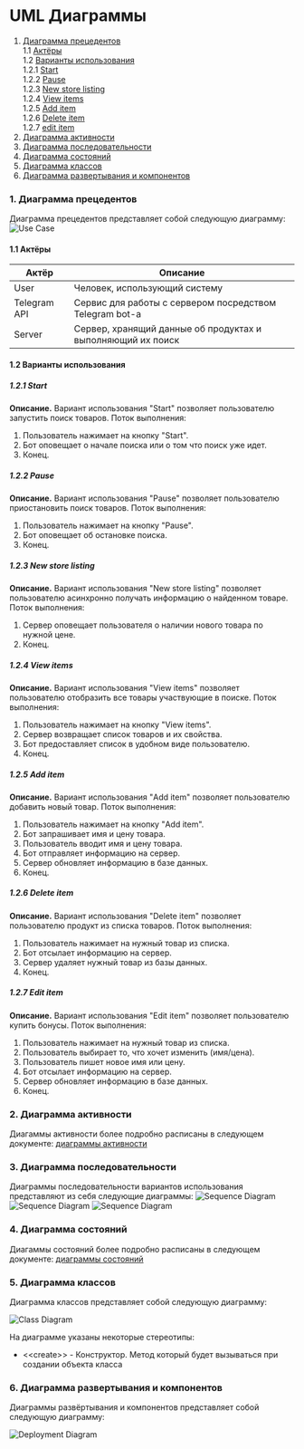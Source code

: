 # UML Диаграммы
1. [Диаграмма прецедентов](#1)<br>
1.1 [Актёры](#1.1)<br>
1.2 [Варианты использования](#1.2)<br>
1.2.1 [Start](#1.2.1)<br>
1.2.2 [Pause](#1.2.2)<br>
1.2.3 [New store listing](#1.2.3)<br>
1.2.4 [View items](#1.2.4)<br>
1.2.5 [Add item](#1.2.5)<br>
1.2.6 [Delete item](#1.2.6)<br>
1.2.7 [edit item](#1.2.7)<br>
2. [Диаграмма активности](#2)
3. [Диаграмма последовательности](#3)
4. [Диаграмма состояний](#4)
5. [Диаграмма классов](#5)
6. [Диаграмма развертывания и компонентов](#6)

### 1. Диаграмма прецедентов<a name="1"></a>
Диаграмма прецедентов представляет собой следующую диаграмму: 
![Use Case](https://github.com/Exqzore/Scraper-Bot/blob/master/documentation/umlDiagrams/UseCase/UseCase.png)
#### 1.1 Актёры<a name="1.1"></a>
Актёр | Описание
--- | ---
User|Человек, использующий систему
Telegram API|Сервис для работы с сервером посредством Telegram bot-а
Server|Сервер, хранящий данные об продуктах и выполняющий их поиск

#### 1.2 Варианты использования<a name="1.2"></a>
##### 1.2.1 Start<a name="1.2.1"></a>
**Описание.** Вариант использования "Start" позволяет пользователю запустить поиск товаров.
Поток выполнения:
1. Пользователь нажимает на кнопку "Start".
2. Бот оповещает о начале поиска или о том что поиск уже идет.
3. Конец.
##### 1.2.2 Pause<a name="1.2.2"></a>
**Описание.** Вариант использования "Pause" позволяет пользователю приостановить поиск товаров.
Поток выполнения:
1. Пользователь нажимает на кнопку "Pause".
2. Бот оповещает об остановке поиска.
3. Конец.
##### 1.2.3 New store listing<a name="1.2.3"></a>
**Описание.** Вариант использования "New store listing" позволяет пользователю асинхронно получать информацию о найденном товаре.
Поток выполнения:
1. Сервер оповещает пользователя о наличии нового товара по нужной цене.
2. Конец.
##### 1.2.4 View items<a name="1.2.4"></a>
**Описание.** Вариант использования "View items" позволяет пользователю отобразить все товары участвующие в поиске.
Поток выполнения:
1. Пользователь нажимает на кнопку "View items".
2. Сервер возвращает список товаров и их свойства.
3. Бот предоставляет список в удобном виде пользователю.
4. Конец.
##### 1.2.5 Add item<a name="1.2.5"></a>
**Описание.** Вариант использования "Add item" позволяет пользователю добавить новый товар.
Поток выполнения:
1. Пользователь нажимает на кнопку "Add item".
2. Бот запрашивает имя и цену товара.
3. Пользователь вводит имя и цену товара.
4. Бот отправляет информацию на сервер.
5. Сервер обновляет информацию в базе данных.
6. Конец.
##### 1.2.6 Delete item<a name="1.2.6"></a>
**Описание.** Вариант использования "Delete item" позволяет пользователю продукт из списка товаров.
Поток выполнения:
1. Пользователь нажимает на нужный товар из списка.
2. Бот отсылает информацию на сервер.
3. Сервер удаляет нужный товар из базы данных.
4. Конец.
##### 1.2.7 Edit item<a name="1.2.7"></a>
**Описание.** Вариант использования "Edit item" позволяет пользователю купить бонусы.
Поток выполнения:
1. Пользователь нажимает на нужный товар из списка.
2. Пользователь выбирает то, что хочет изменить (имя/цена).
3. Пользователь пишет новое имя или цену.
4. Бот отсылает информацию на сервер.
5. Сервер обновляет информацию в базе данных.
6. Конец.

### 2. Диаграмма активности<a name="2"></a>
Диагаммы активности более подробно расписаны в следующем документе: [диаграммы активности](https://github.com/Exqzore/Scraper-Bot/blob/master/documentation/umlDiagrams/Activity/README.md)

### 3. Диаграмма последовательности<a name="3"></a>
Диаграммы последовательности вариантов использования представляют из себя следующие диаграммы:
![Sequence Diagram](https://github.com/Exqzore/Scraper-Bot/blob/master/documentation/umlDiagrams/Sequence/AddItem.png)
![Sequence Diagram](https://github.com/Exqzore/Scraper-Bot/blob/master/documentation/umlDiagrams/Sequence/DeleteItem.png)
![Sequence Diagram](https://github.com/Exqzore/Scraper-Bot/blob/master/documentation/umlDiagrams/Sequence/ViewItems.png)

### 4. Диаграмма состояний<a name="4"></a>
Диагаммы состояний более подробно расписаны в следующем документе: [диаграммы состояний](https://github.com/Exqzore/Scraper-Bot/blob/master/documentation/umlDiagrams/State/README.md)

### 5. Диаграмма классов<a name="5"></a>
Диаграмма классов представляет собой следующую диаграмму:

![Class Diagram](https://github.com/Exqzore/Scraper-Bot/blob/master/documentation/umlDiagrams/ClassDiagram/Diag.png)

На диаграмме указаны некоторые стереотипы:
* \<\<create\>\> - Конструктор. Метод который будет вызываться при создании объекта класса

### 6. Диаграмма развертывания и компонентов<a name="6"></a>
Диаграммы развёртывания и компонентов представляет собой следующую диаграмму: 

![Deployment Diagram](https://github.com/Exqzore/Scraper-Bot/blob/master/documentation/umlDiagrams/%D0%A1%26DDiag/%D0%A1.png)


